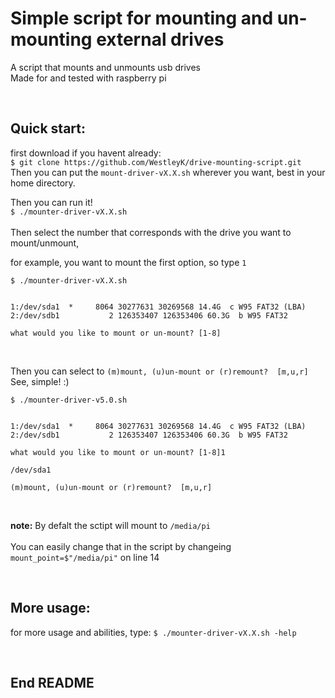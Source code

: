 
# Simple script for mounting and un-mounting external drives

A script that mounts and unmounts usb drives   
Made for and tested with raspberry pi  

<br>

## Quick start:

first download if you havent already:	
`$ git clone https://github.com/WestleyK/drive-mounting-script.git` <br>
Then you can put the `mount-driver-vX.X.sh` wherever you want, best in your home directory.	
	
Then you can run it!	
`$ ./mounter-driver-vX.X.sh` <br>	
Then select the number that corresponds with the drive you want to mount/unmount,	
	
for example, you want to mount the first option, so type `1`
```
$ ./mounter-driver-vX.X.sh 


1:/dev/sda1  *     8064 30277631 30269568 14.4G  c W95 FAT32 (LBA)
2:/dev/sdb1           2 126353407 126353406 60.3G  b W95 FAT32

what would you like to mount or un-mount? [1-8]
```
<br>

Then you can select to `(m)mount, (u)un-mount or (r)remount?  [m,u,r]` <br>
See, simple! :)	

```
$ ./mounter-driver-v5.0.sh 


1:/dev/sda1  *     8064 30277631 30269568 14.4G  c W95 FAT32 (LBA)
2:/dev/sdb1           2 126353407 126353406 60.3G  b W95 FAT32

what would you like to mount or un-mount? [1-8]1

/dev/sda1

(m)mount, (u)un-mount or (r)remount?  [m,u,r]
```
<br>

**note:** By defalt the sctipt will mount to `/media/pi` <br>	
You can easily change that in the script by changeing `mount_point=$"/media/pi"` on line 14	

<br>


## More usage:

for more usage and abilities, type:	
`$ ./mounter-driver-vX.X.sh -help`	

<br>




## End README

<br>



